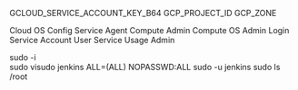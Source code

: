 GCLOUD_SERVICE_ACCOUNT_KEY_B64
GCP_PROJECT_ID
GCP_ZONE

Cloud OS Config Service Agent
Compute Admin
Compute OS Admin Login
Service Account User
Service Usage Admin

sudo -i  
sudo visudo
jenkins ALL=(ALL) NOPASSWD:ALL
sudo -u jenkins sudo ls /root